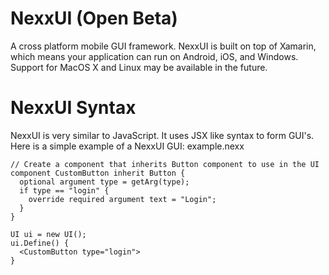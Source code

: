 # NexxUI (Open Beta)
A cross platform mobile GUI framework. NexxUI is built on top of Xamarin, which means your application can run on Android, iOS, and Windows. Support for MacOS X and Linux may be available in the future.

# NexxUI Syntax
NexxUI is very similar to JavaScript. It uses JSX like syntax to form GUI's. Here is a simple example of a NexxUI GUI:
example.nexx
```
// Create a component that inherits Button component to use in the UI
component CustomButton inherit Button {
  optional argument type = getArg(type);
  if type == "login" {
    override required argument text = "Login";
  }
}

UI ui = new UI();
ui.Define() {
  <CustomButton type="login">
}
```
